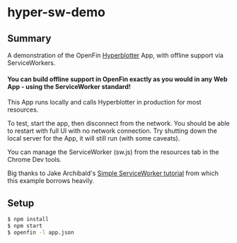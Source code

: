 # hyper-sw-demo
## Summary
A demonstration of the OpenFin [Hyperblotter](https://github.com/openfin/hyperblotter/) App, with offline support via ServiceWorkers.

#### You can build offline support in OpenFin exactly as you would in any Web App - using the ServiceWorker standard!

This App runs locally and calls Hyperblotter in production for most resources.  

To test, start the app, then disconnect from the network.  You should be able to restart with full UI with no network connection.  Try shutting down the local server for the App, it will still run (with some caveats).

You can manage the ServiceWorker (sw.js) from the resources tab in the Chrome Dev tools.

Big thanks to Jake Archibald's [Simple ServiceWorker tutorial](https://github.com/jakearchibald/simple-serviceworker-tutorial) from which this example borrows heavily.

## Setup
```sh
$ npm install
$ npm start
$ openfin -l app.json
```
